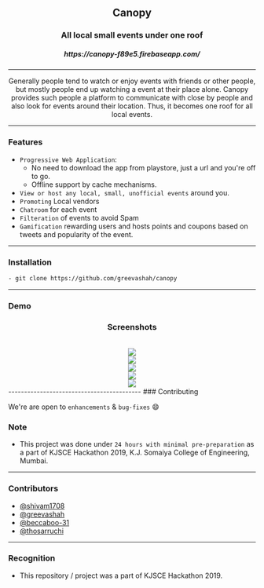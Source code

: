 <h2 align="center">Canopy</h2>

<h3 align="center">All local small events under one roof</h3>

<h5 align="center">https://canopy-f89e5.firebaseapp.com/</h5>

------------------------------------------

<div align="center">
Generally people tend to watch or enjoy events with friends or other people, but mostly people end up watching a event at their place alone. Canopy provides such people a platform to communicate with close by people and also look for events around their location. Thus, it becomes one roof for all local events.
</div>


------------------------------------------
### Features

- `Progressive Web Application`:
    - No need to download the app from playstore, just a url and you're off to go.
    - Offline support by cache mechanisms.
- `View or host any local, small, unofficial events` around you.
- `Promoting` Local vendors
- `Chatroom` for each event
- `Filteration` of events to avoid Spam 
- `Gamification` rewarding users and hosts points and coupons based on tweets and popularity of the event.

------------------------------------------
### Installation

``` sh
- git clone https://github.com/greevashah/canopy
```
------------------------------------------
### Demo
<div align="center">

<h3 > Screenshots </h3>
<br>
<img src ="./img/Screenshots/SS_1.png" max-width = 150px max-height = 200px><br>
<img src ="./img/Screenshots/SS_2.png" max-width = 150px max-height = 200px><br>
<img src ="./img/Screenshots/SS_3.png" max-width = 150px max-height = 200px><br>
<img src ="./img/Screenshots/SS_4.png" max-width = 150px max-height = 200px><br>
<img src ="./img/Screenshots/SS_5.png" max-width = 150px max-height = 200px><br>

</div>
------------------------------------------
### Contributing

 We're are open to `enhancements` & `bug-fixes` :smile:  

### Note

- This project was done under `24 hours with minimal pre-preparation` as a part of KJSCE Hackathon 2019, K.J. Somaiya College of Engineering, Mumbai.

------------------------------------------
### Contributors

- [@shivam1708](https://github.com/shivam1708)
- [@greevashah](https://github.com/greevashah)
- [@beccaboo-31](https://github.com/beccaboo-31)
- [@thosarruchi](https://github.com/thosarruchi)

-------------------------------------------
### Recognition
- This repository / project was a part of KJSCE Hackathon 2019.
